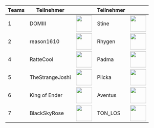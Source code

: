 | **Teams** 	| **Teilnehmer**   	|                                                                                                                 	| **Teilnehmer** 	|                                                                                                               	|
|-----------	|------------------	|-----------------------------------------------------------------------------------------------------------------	|----------------	|---------------------------------------------------------------------------------------------------------------	|
| 1         	| DOMIII           	| [<img src="https://www.svgrepo.com/show/13671/youtube.svg" width=50>](https://www.youtube.com/@domiii)          	| Stine          	| [<img src="https://www.svgrepo.com/show/13671/youtube.svg" width=50>](https://www.youtube.com/@stineversum)   	|
| 2         	| reason1610       	| [<img src="https://www.svgrepo.com/show/13671/youtube.svg" width=50>](https://www.youtube.com/@reason1610)      	| Rhygen         	| [<img src="https://www.svgrepo.com/show/13671/youtube.svg" width=50>](https://www.youtube.com/@rhygen)        	|
| 4         	| RatteCool        	| [<img src="https://www.svgrepo.com/show/13671/youtube.svg" width=50>](https://www.youtube.com/@rattecool)       	| Padma          	| [<img src="https://www.svgrepo.com/show/13671/youtube.svg" width=50>](https://www.youtube.com/@_padma_)       	|
| 5         	| TheStrangeJoshi 	| [<img src="https://www.svgrepo.com/show/448251/twitch.svg" width=50>](https://www.twitch.tv/thestrangejoshi)    	| Plicka         	| [<img src="https://www.svgrepo.com/show/13671/youtube.svg" width=50>](https://www.youtube.com/@plickayt)      	|
| 6         	| King of Ender    	| [<img src="https://www.svgrepo.com/show/13671/youtube.svg" width=50>](https://www.youtube.com/@kingofender)     	| Aventus        	| [<img src="https://www.svgrepo.com/show/13671/youtube.svg" width=50>](https://www.youtube.com/@KaiserAventus) 	|
| 7         	| BlackSkyRose     	| [<img src="https://www.svgrepo.com/show/13671/youtube.svg" width=50>](https://www.youtube.com/@blackskyrose119) 	| TON_LOS        	| [<img src="https://www.svgrepo.com/show/448251/twitch.svg" width=50>]( https://www.twitch.tv/ton_los)         	|
